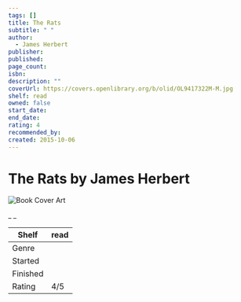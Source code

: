 ```yaml
---
tags: []
title: The Rats
subtitle: " "
author:
  - James Herbert
publisher:
published:
page_count:
isbn:
description: ""
coverUrl: https://covers.openlibrary.org/b/olid/OL9417322M-M.jpg
shelf: read
owned: false
start_date:
end_date:
rating: 4
recommended_by:
created: 2015-10-06
---
```


# The Rats by James Herbert

![Book Cover Art](https://covers.openlibrary.org/b/olid/OL9417322M-M.jpg)

_ _

| Shelf | read |
| --- | --- |
| Genre |  |
| Started |  |
| Finished |  |
| Rating | 4/5 |

